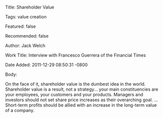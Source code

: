 Title:  Shareholder Value

Tags:   value creation

Featured: false

Recommended: false

Author: Jack Welch

Work Title: Interview with Francesco Guerrera of the Financial Times

Date Added: 2011-12-29 08:50:31 -0800

Body:

On the face of it, shareholder value is the dumbest idea in the world. Shareholder value is a result, not a strategy... your main constituencies are your employees, your customers and your products. Managers and investors should not set share price increases as their overarching goal. ... Short-term profits should be allied with an increase in the long-term value of a company. 

